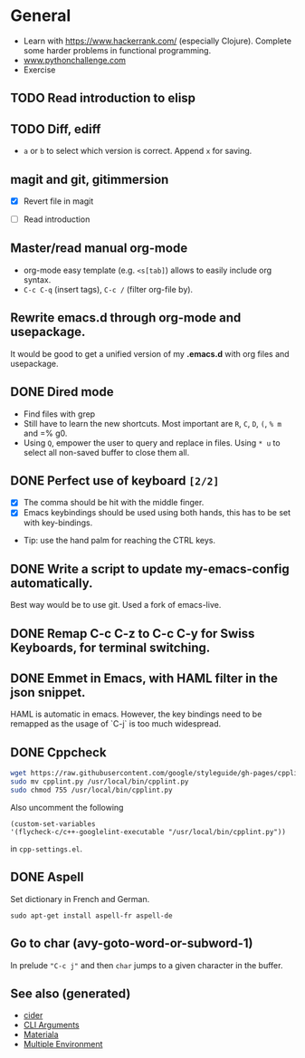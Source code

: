# General

-   Learn with <https://www.hackerrank.com/> (especially Clojure). Complete some harder problems in functional programming.
-   www.pythonchallenge.com
-   Exercise


## TODO Read introduction to elisp


## TODO Diff, ediff

-   `a` or `b` to select which version is correct. Append `x` for saving.


## magit and git, gitimmersion

-   [X] Revert file in magit
-   [ ] Read introduction


## Master/read manual org-mode

-   org-mode easy template (e.g. `<s[tab]`) allows to easily include org syntax.
-   `C-c C-q` (insert tags), `C-c /` (filter org-file by).


## Rewrite emacs.d through org-mode and usepackage.

It would be good to get a unified version of my **.emacs.d** with org files and usepackage.


## DONE Dired mode

-   Find files with grep
-   Still have to learn the new shortcuts. Most important are `R`, `C`, `D`, `(`, `% m` and =% g0.
-   Using `Q`, empower the user to query and replace in files. Using `* u` to select all non-saved buffer to close them all.


## DONE Perfect use of keyboard <code>[2/2]</code>

-   [X] The comma should be hit with the middle finger.
-   [X] Emacs keybindings should be used using both hands, this has to be set with key-bindings.
-   Tip: use the hand palm for reaching the CTRL keys.


## DONE Write a script to update my-emacs-config automatically.

Best way would be to use git. Used a fork of emacs-live.


## DONE Remap C-c C-z to C-c C-y for Swiss Keyboards, for terminal switching.


## DONE Emmet in Emacs, with HAML filter in the json snippet.

HAML is automatic in emacs. However, the key bindings need to be remapped as the usage of \`C-j\` is too much widespread.


## DONE Cppcheck

```sh
wget https://raw.githubusercontent.com/google/styleguide/gh-pages/cpplint/cpplint.py
sudo mv cpplint.py /usr/local/bin/cpplint.py
sudo chmod 755 /usr/local/bin/cpplint.py
```

Also uncomment the following

```emacs-lisp
(custom-set-variables
'(flycheck-c/c++-googlelint-executable "/usr/local/bin/cpplint.py"))
```

in `cpp-settings.el`.


## DONE Aspell

Set dictionary in French and German.

```
sudo apt-get install aspell-fr aspell-de
```


## Go to char (avy-goto-word-or-subword-1)

In prelude `"C-c j"` and then `char` jumps to a given character in the buffer.


## See also (generated)

-   [cider](20200505164639-cider.md)
-   [CLI Arguments](20200430154352-cli_arguments.md)
-   [Materiala](20200503165952-materiala.md)
-   [Multiple Environment](20200430154528-multiple_environment.md)
